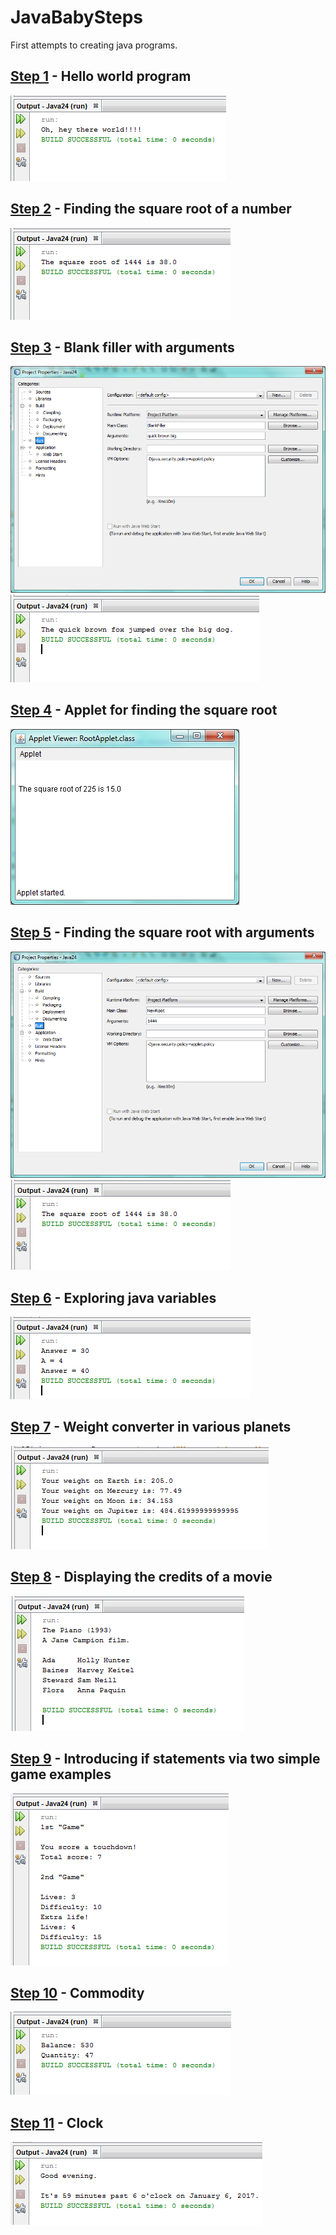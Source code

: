 # JavaBabySteps
First attempts to creating java programs.


<h2><a href="https://github.com/ConstantinosGeorgiou/JavaBabySteps/blob/master/step1.java" title="Step one source code" target="_blank">Step 1</a> - Hello world program</h2> 
<img src="https://github.com/ConstantinosGeorgiou/JavaBabySteps/blob/master/Step1-Saluton.PNG" alt="Step 1"/>

<h2><a href="https://github.com/ConstantinosGeorgiou/JavaBabySteps/blob/master/step2.java" title="Step two source code" target="_blank">Step 2</a> - Finding the square root of a number</h2> 
<img src="https://github.com/ConstantinosGeorgiou/JavaBabySteps/blob/master/Step2-sqrRoot.PNG" alt="Step 2"/>

<h2><a href="https://github.com/ConstantinosGeorgiou/JavaBabySteps/blob/master/step3.java" title="Step three source code" target="_blank">Step 3</a> - Blank filler with arguments</h2> 
<img src="https://github.com/ConstantinosGeorgiou/JavaBabySteps/blob/master/Step3-Arguments.PNG" alt="Step 3 Arguments"/>
<img src="https://github.com/ConstantinosGeorgiou/JavaBabySteps/blob/master/Step3-BlankFiller.PNG" alt="Step 3"/>

<h2><a href="https://github.com/ConstantinosGeorgiou/JavaBabySteps/blob/master/step4.java" title="Step four source code" target="_blank">Step 4</a> - Applet for finding the square root</h2> 
<img src="https://github.com/ConstantinosGeorgiou/JavaBabySteps/blob/master/Step4-rootApplet.PNG" alt="Step 4"/>

<h2><a href="https://github.com/ConstantinosGeorgiou/JavaBabySteps/blob/master/step5.java" title="Step five source code" target="_blank">Step 5</a> - Finding the square root with arguments</h2> 
<img src="https://github.com/ConstantinosGeorgiou/JavaBabySteps/blob/master/Step5-NewRootArguments.PNG" alt="Step 5 Arguments"/>
<img src="https://github.com/ConstantinosGeorgiou/JavaBabySteps/blob/master/Step5-NewRoot.PNG" alt="Step 5"/>

<h2><a href="https://github.com/ConstantinosGeorgiou/JavaBabySteps/blob/master/step6.java" title="Step six source code" target="_blank">Step 6</a> - Exploring java variables</h2> 
<img src="https://github.com/ConstantinosGeorgiou/JavaBabySteps/blob/master/Step6-Variables.PNG" alt="Step 6"/>

<h2><a href="https://github.com/ConstantinosGeorgiou/JavaBabySteps/blob/master/step7.java" title="Step seven source code" target="_blank">Step 7</a> - Weight converter in various planets</h2> 
<img src="https://github.com/ConstantinosGeorgiou/JavaBabySteps/blob/master/Step7-PlanetWeight.PNG" alt="Step 7"/>

<h2><a href="https://github.com/ConstantinosGeorgiou/JavaBabySteps/blob/master/step8.java" title="Step eight source code" target="_blank">Step 8</a> - Displaying the credits of a movie</h2> 
<img src="https://github.com/ConstantinosGeorgiou/JavaBabySteps/blob/master/Step8-Credits.PNG" alt="Step 8"/>

<h2><a href="https://github.com/ConstantinosGeorgiou/JavaBabySteps/blob/master/step9.java" title="Step nine source code" target="_blank">Step 9</a> - Introducing if statements via two simple game examples</h2> 
<img src="https://github.com/ConstantinosGeorgiou/JavaBabySteps/blob/master/Step9-Game.PNG" alt="Step 9"/>

<h2><a href="https://github.com/ConstantinosGeorgiou/JavaBabySteps/blob/master/step10.java" title="Step ten source code" target="_blank">Step 10</a> - Commodity</h2> 
<img src="https://github.com/ConstantinosGeorgiou/JavaBabySteps/blob/master/Step10-Commodity.PNG" alt="Step 10"/>

<h2><a href="https://github.com/ConstantinosGeorgiou/JavaBabySteps/blob/master/step11.java" title="Step eleven source code" target="_blank">Step 11</a> - Clock</h2> 
<img src="https://github.com/ConstantinosGeorgiou/JavaBabySteps/blob/master/Step11-Clock.PNG" alt="Step 11"/>
